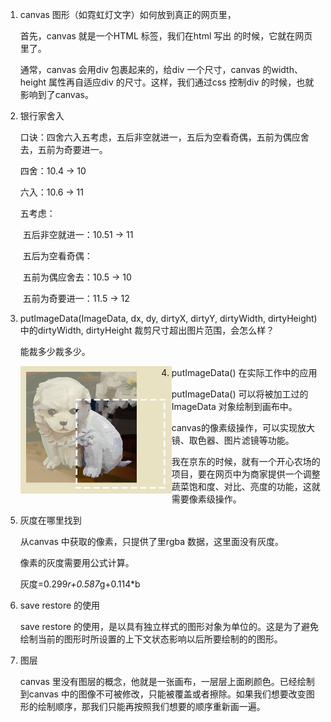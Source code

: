 1. canvas 图形（如霓虹灯文字）如何放到真正的网页里，

   首先，canvas 就是一个HTML 标签，我们在html 写出<canvas></canvas> 的时候，它就在网页里了。

   通常，canvas 会用div 包裹起来的，给div 一个尺寸，canvas 的width、height 属性再自适应div 的尺寸。这样，我们通过css 控制div 的时候，也就影响到了canvas。

   

2. 银行家舍入

   口诀：四舍六入五考虑，五后非空就进一，五后为空看奇偶，五前为偶应舍去，五前为奇要进一。

   四舍：10.4 -> 10    

   六入：10.6 -> 11    

   五考虑：

   ​	五后非空就进一：10.51 -> 11

   ​	五后为空看奇偶：

   ​		五前为偶应舍去：10.5 -> 10    

   ​		五前为奇要进一：11.5 -> 12 

   

   

3. putImageData(ImageData, dx, dy, dirtyX, dirtyY, dirtyWidth, dirtyHeight) 中的dirtyWidth, dirtyHeight 裁剪尺寸超出图片范围，会怎么样？

   能裁多少裁多少。

   <img src="./cj.png" alt="image-20200326202203741" style="zoom:50%;float:left" />



4. putImageData() 在实际工作中的应用

   putImageData() 可以将被加工过的ImageData 对象绘制到画布中。

   canvas的像素级操作，可以实现放大镜、取色器、图片滤镜等功能。

   我在京东的时候，就有一个开心农场的项目，要在网页中为商家提供一个调整蔬菜饱和度、对比、亮度的功能，这就需要像素级操作。
   
   
   
5. 灰度在哪里找到

   从canvas 中获取的像素，只提供了里rgba 数据，这里面没有灰度。
   
   像素的灰度需要用公式计算。
   
   灰度=0.299*r+0.587*g+0.114*b 



6. save restore 的使用

   save restore 的使用，是以具有独立样式的图形对象为单位的。这是为了避免绘制当前的图形时所设置的上下文状态影响以后所要绘制的的图形。  

   

7. 图层

   canvas 里没有图层的概念，他就是一张画布，一层层上面刷颜色。已经绘制到canvas 中的图像不可被修改，只能被覆盖或者擦除。如果我们想要改变图形的绘制顺序，那我们只能再按照我们想要的顺序重新画一遍。





















